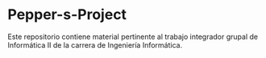 # Pepper-s-Project

Este repositorio contiene material pertinente al trabajo integrador grupal de Informática II
de la carrera de Ingeniería Informática.

